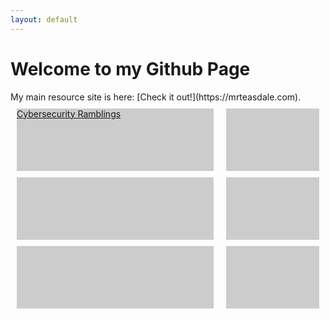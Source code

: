 ```yaml
---
layout: default
---
```


  <style>
    .container {display: flex;}.column {flex: 1;padding: 10px;}.box {background-color: #ccc;height: 100px;margin-bottom: 10px;}
  </style>
</head>
<body>
  <h1>Welcome to my Github Page</h1>
  My main resource site is here: [Check it out!](https://mrteasdale.com).
  <div class="container">
    <div class="column">
      <a href="./cyber-security.html"><div class="box">Cybersecurity Ramblings</div></a>
      <div class="box"></div>
      <div class="box"></div>
    </div>
    <div class="column">
      <div class="box"></div>
      <div class="box"></div>
      <div class="box"></div>
    </div>
  </div>
</body>
</html>
